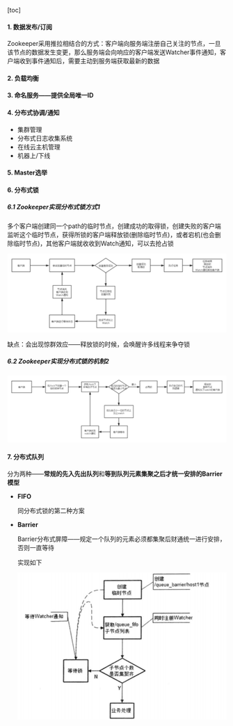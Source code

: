 [toc]





#### **1. 数据发布/订阅**

Zookeeper采用推拉相结合的方式：客户端向服务端注册自己关注的节点，一旦该节点的数据发生变更，那么服务端会向响应的客户端发送Watcher事件通知，客户端收到事件通知后，需要主动到服务端获取最新的数据

#### **2. 负载均衡**

#### **3. 命名服务——提供全局唯一ID**

#### **4. 分布式协调/通知**

* 集群管理
* 分布式日志收集系统
* 在线云主机管理
* 机器上/下线

#### **5. Master选举**

#### **6. 分布式锁**

##### **6.1 Zookeeper实现分布式锁方式1**

多个客户端创建同一个path的临时节点，创建成功的取得锁，创建失败的客户端监听这个临时节点，获得所锁的客户端释放锁(删除临时节点)，或者宕机(也会删除临时节点)，其他客户端就收收到Watch通知，可以去抢占锁

![1](../p/Zookeeper实现分布式锁机制1.png)

缺点：会出现惊群效应——释放锁的时候，会唤醒许多线程来争夺锁

##### **6.2 Zookeeper实现分布式锁的机制2**



![1](../p/Zookeeper实现分布式锁机制2.png)



#### **7. 分布式队列**

分为两种——**常规的先入先出队列**和**等到队列元素集聚之后才统一安排的Barrier模型**

* **FIFO**

  同分布式锁的第二种方案

* **Barrier**

  Barrier分布式屏障——规定一个队列的元素必须都集聚后财通统一进行安排，否则一直等待

  实现如下

  ![1](../p/3.png)

  
